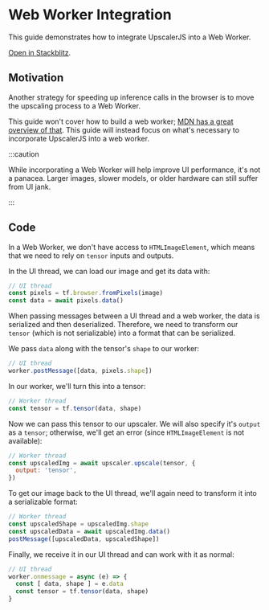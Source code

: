 # Web Worker Integration

This guide demonstrates how to integrate UpscalerJS into a Web Worker.

<a href="https://stackblitz.com/github/thekevinscott/upscalerjs/tree/main/examples/webworker?file=index.js&title=UpscalerJS: Web Worker Integration">Open in Stackblitz</a>.

## Motivation

Another strategy for speeding up inference calls in the browser is to move the upscaling process to a Web Worker.

This guide won't cover how to build a web worker; [MDN has a great overview of that](https://developer.mozilla.org/en-US/docs/Web/API/Web_Workers_API/Using_web_workers). This guide will instead focus on what's necessary to incorporate UpscalerJS into a web worker.

:::caution

While incorporating a Web Worker will help improve UI performance, it's not a panacea. Larger images, slower models, or older hardware can still suffer from UI jank.

:::

## Code

In a Web Worker, we don't have access to `HTMLImageElement`, which means that we need to rely on `tensor` inputs and outputs.

In the UI thread, we can load our image and get its data with:

```javascript
// UI thread
const pixels = tf.browser.fromPixels(image)
const data = await pixels.data()
```

When passing messages between a UI thread and a web worker, the data is serialized and then deserialized. Therefore, we need to transform our `tensor` (which is not serializable) into a format that can be serialized.

We pass `data` along with the tensor's `shape` to our worker:

```javascript
// UI thread
worker.postMessage([data, pixels.shape])
```

In our worker, we'll turn this into a tensor:

```javascript
// Worker thread
const tensor = tf.tensor(data, shape)
```

Now we can pass this tensor to our upscaler. We will also specify it's `output` as a `tensor`; otherwise, we'll get an error (since `HTMLImageElement` is not available):

```javascript
// Worker thread
const upscaledImg = await upscaler.upscale(tensor, {
  output: 'tensor',
})
```

To get our image back to the UI thread, we'll again need to transform it into a serializable format:

```javascript
// Worker thread
const upscaledShape = upscaledImg.shape
const upscaledData = await upscaledImg.data()
postMessage([upscaledData, upscaledShape])
```

Finally, we receive it in our UI thread and can work with it as normal:

```javascript
// UI thread
worker.onmessage = async (e) => {
  const [ data, shape ] = e.data
  const tensor = tf.tensor(data, shape)
}
```
